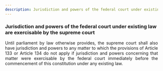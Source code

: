 ```yaml
---
description: Jurisdiction and powers of the federal court under existing law are exercisable by the supreme court
---
```


### Jurisdiction and powers of the federal court under existing law are exercisable by the supreme court
<div style="text-align: justify">

Until parliament by law otherwise provides, the supreme court shall also have jurisdiction and powers to any matter to which the provisions of Article 133 or Article 134 do not apply if jurisdiction and powers concerning that matter were exercisable by the federal court immediately before the commencement of this constitution under any existing law.

</div>
